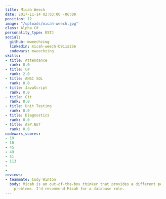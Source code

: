 ```yaml
---
title: Micah Weech
date: 2017-11-14 02:03:00 -06:00
position: 12
image: "/uploads/micah-weech.jpg"
class: Alpha C#
personality_type: ESTJ
social:
  github: mweechzing
  linkedin: micah-weech-b911a256
  codewars: mweechzing
skills:
- title: Attendance
  rank: 0.0
- title: C#
  rank: 2.0
- title: ANSI SQL
  rank: 0.0
- title: JavaScript
  rank: 0.0
- title: Git
  rank: 0.0
- title: Unit Testing
  rank: 0.0
- title: Diagnostics
  rank: 0.0
- title: ASP.NET
  rank: 0.0
codewars_scores:
- 10
- 16
- 45
- 49
- 51
- 113
- 
- 
reviews:
- teammate: Cody Winton
  body: Micah is an out-of-the-box thinker that provides a different perspective to
    problems. I'd recommend Micah for a database role.
---
```


